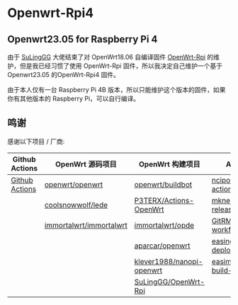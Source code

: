 # Openwrt-Rpi4

## Openwrt23.05 for Raspberry Pi 4

由于 [SuLingGG](https://github.com/SuLingGG/) 大佬结束了对 OpenWrt18.06 自编译固件 [OpenWrt-Rpi](https://github.com/SuLingGG/OpenWrt-Rpi) 的维护，但是我已经习惯了使用 OpenWrt-Rpi 固件，所以我决定自己维护一个基于 Openwrt23.05 的OpenWrt-Rpi4 固件。

由于本人仅有一台 Raspberry Pi 4B 版本，所以只能维护这个版本的固件，如果你有其他版本的 Raspberry Pi，可以自行编译。

## 鸣谢

感谢以下项目 / 厂商:

| Github Actions                                        | OpenWrt 源码项目                                             | OpenWrt 构建项目                                             | Action 项目                                                  |
| ----------------------------------------------------- | ------------------------------------------------------------ | ------------------------------------------------------------ | ------------------------------------------------------------ |
| [Github Actions](https://github.com/features/actions) | [openwrt/openwrt](https://github.com/openwrt/openwrt/)       | [openwrt/buildbot](https://git.openwrt.org/?p=buildbot.git;a=summary) | [ncipollo/release-action](https://github.com/ncipollo/release-action) |
|                                                       | [coolsnowwolf/lede](https://github.com/coolsnowwolf/lede)    | [P3TERX/Actions-OpenWrt](https://github.com/P3TERX/Actions-OpenWrt) | [mknejp/delete-release-assets](https://github.com/mknejp/delete-release-assets) |
|                                                       | [immortalwrt/immortalwrt](https://github.com/immortalwrt/immortalwrt) | [immortalwrt/opde](https://github.com/immortalwrt/opde)      | [GitRML/delete-workflow-runs](https://github.com/GitRML/delete-workflow-runs) |
|                                                       |                                                              | [aparcar/openwrt](https://github.com/aparcar/openwrt)        | [easingthemes/ssh-deploy](https://github.com/easingthemes/ssh-deploy) | [HostHatch](https://hosthatch.com/)      |
|                                                       |                                                              | [klever1988/nanopi-openwrt](https://github.com/klever1988/nanopi-openwrt) | [easimon/maximize-build-space](https://github.com/easimon/maximize-build-space) |
|||[SuLingGG/OpenWrt-Rpi](https://github.com/SuLingGG/OpenWrt-Rpi)||

